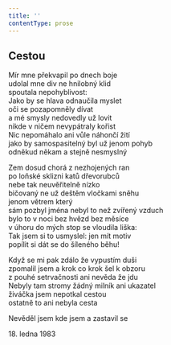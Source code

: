 ```yaml
---
title: ''
contentType: prose
---
```


## Cestou

Mír mne překvapil po dnech boje  
udolal mne div ne hnilobný klid  
spoutala nepohyblivost:  
Jako by se hlava odnaučila myslet  
oči se pozapomněly dívat  
a mé smysly nedovedly už lovit  
nikde v ničem nevypátraly kořist  
Nic nepomáhalo ani vůle náhončí žití  
jako by samospasitelný byl už jenom pohyb  
odněkud někam a stejně nesmyslný

Zem dosud chorá z nezhojených ran  
po loňské sklizni katů dřevorubců  
nebe tak neuvěřitelně nízko  
bičovaný ne už deštěm vločkami sněhu  
jenom větrem který  
sám pozbyl jména nebyl to než zvířený vzduch  
bylo to v noci bez hvězd bez měsíce  
v úhoru do mých stop se vloudila liška:  
Tak jsem si to usmyslel: jen mít motiv  
popílit si dát se do šíleného běhu!

Když se mi pak zdálo že vypustím duši  
zpomalil jsem a krok co krok šel k obzoru  
z pouhé setrvačnosti ani nevěda že jdu  
Nebyly tam stromy žádný milník ani ukazatel  
živáčka jsem nepotkal cestou  
ostatně to ani nebyla cesta

Nevěděl jsem kde jsem a zastavil se

18\. ledna 1983
